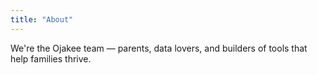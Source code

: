 ```yaml
---
title: "About"
---
```


We're the Ojakee team — parents, data lovers, and builders of tools that help families thrive.
